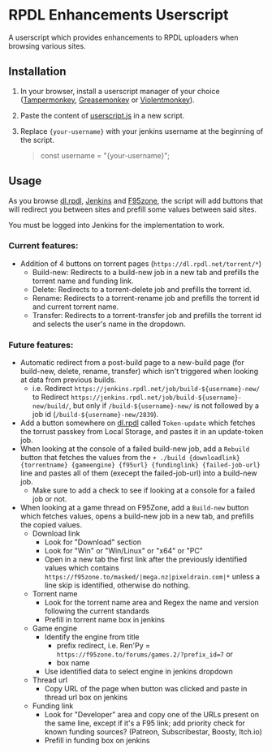 # RPDL Enhancements Userscript

A userscript which provides enhancements to RPDL uploaders when browsing various sites.

## Installation

1. In your browser, install a userscript manager of your choice ([Tampermonkey](https://www.tampermonkey.net/index.php), [Greasemonkey](https://addons.mozilla.org/en-US/firefox/addon/greasemonkey/) or [Violentmonkey](https://violentmonkey.github.io/get-it/)).

1. Paste the content of [userscript.js](https://git.rpdl.net/internal/rpdl-enhancement-userscript/raw/branch/main/userscript.js) in a new script.

1. Replace `{your-username}` with your jenkins username at the beginning of the script.
    > const username = "{your-username}";

## Usage
As you browse [dl.rpdl](https://dl.rpdl.net/), [Jenkins](https://jenkins.rpdl.net/) and [F95zone](https://f95zone.to/), the script will add buttons that will redirect you between sites and prefill some values between said sites.

You must be logged into Jenkins for the implementation to work.

### Current features:
- Addition of 4 buttons on torrent pages (`https://dl.rpdl.net/torrent/*`)
    * Build-new: Redirects to a build-new job in a new tab and prefills the torrent name and funding link.
    * Delete: Redirects to a torrent-delete job and prefills the torrent id.
    * Rename: Redirects to a torrent-rename job and prefills the torrent id and current torrent name.
    * Transfer: Redirects to a torrent-transfer job and prefills the torrent id and selects the user's name in the dropdown.

### Future features:
- Automatic redirect from a post-build page to a new-build page (for build-new, delete, rename, transfer) which isn't triggered when looking at data from previous builds.
    * i.e. Redirect `https://jenkins.rpdl.net/job/build-${username}-new/` to Redirect `https://jenkins.rpdl.net/job/build-${username}-new/build/`, but only if `/build-${username}-new/` is not followed by a job id (`/build-${username}-new/2839`).
- Add a button somewhere on [dl.rpdl](https://dl.rpdl.net) called `Token-update` which fetches the torrust passkey from Local Storage, and pastes it in an update-token job.
- When looking at the console of a failed build-new job, add a `Rebuild` button that fetches the values from the `+ ./build {downloadlink} {torrentname} {gameengine} {f95url} {fundinglink} {failed-job-url}` line and pastes all of them (execept the failed-job-url) into a build-new job.
    - Make sure to add a check to see if looking at a console for a failed job or not.
- When looking at a game thread on F95Zone, add a `Build-new` button which fetches values, opens a build-new job in a new tab, and prefills the copied values.
    - Download link
        * Look for "Download" section
        * Look for "Win" or "Win/Linux" or "x64" or "PC"
        * Open in a new tab the first link after the previously identified values which contains `https://f95zone.to/masked/|mega.nz|pixeldrain.com|*` unless a line skip is identified, otherwise do nothing.
    - Torrent name
        * Look for the torrent name area and Regex the name and version following the current standards
        * Prefill in torrent name box in jenkins
    - Game engine
        * Identify the engine from title
            - prefix redirect, i.e. Ren'Py = `https://f95zone.to/forums/games.2/?prefix_id=7`
            or 
            - box name
        * Use identified data to select engine in jenkins dropdown
    - Thread url
        * Copy URL of the page when button was clicked and paste in thread url box on jenkins
    - Funding link
        * Look for "Developer" area and copy one of the URLs present on the same line, except if it's a F95 link; add priority check for known funding sources? (Patreon, Subscribestar, Boosty, Itch.io)
        * Prefill in funding box on jenkins